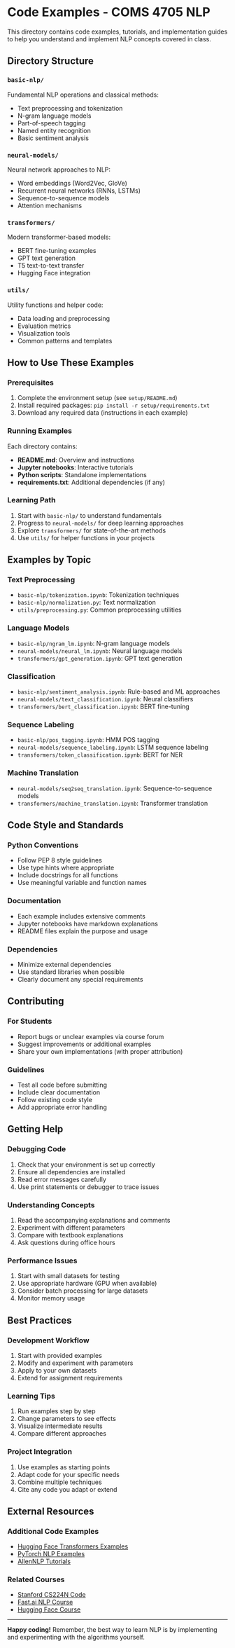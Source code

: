 # Code Examples - COMS 4705 NLP

This directory contains code examples, tutorials, and implementation guides to help you understand and implement NLP concepts covered in class.

## Directory Structure

### `basic-nlp/`
Fundamental NLP operations and classical methods:
- Text preprocessing and tokenization
- N-gram language models  
- Part-of-speech tagging
- Named entity recognition
- Basic sentiment analysis

### `neural-models/`
Neural network approaches to NLP:
- Word embeddings (Word2Vec, GloVe)
- Recurrent neural networks (RNNs, LSTMs)
- Sequence-to-sequence models
- Attention mechanisms

### `transformers/`
Modern transformer-based models:
- BERT fine-tuning examples
- GPT text generation
- T5 text-to-text transfer
- Hugging Face integration

### `utils/`
Utility functions and helper code:
- Data loading and preprocessing
- Evaluation metrics
- Visualization tools
- Common patterns and templates

## How to Use These Examples

### Prerequisites
1. Complete the environment setup (see `setup/README.md`)
2. Install required packages: `pip install -r setup/requirements.txt`
3. Download any required data (instructions in each example)

### Running Examples
Each directory contains:
- **README.md**: Overview and instructions
- **Jupyter notebooks**: Interactive tutorials
- **Python scripts**: Standalone implementations
- **requirements.txt**: Additional dependencies (if any)

### Learning Path
1. Start with `basic-nlp/` to understand fundamentals
2. Progress to `neural-models/` for deep learning approaches
3. Explore `transformers/` for state-of-the-art methods
4. Use `utils/` for helper functions in your projects

## Examples by Topic

### Text Preprocessing
- `basic-nlp/tokenization.ipynb`: Tokenization techniques
- `basic-nlp/normalization.py`: Text normalization
- `utils/preprocessing.py`: Common preprocessing utilities

### Language Models
- `basic-nlp/ngram_lm.ipynb`: N-gram language models
- `neural-models/neural_lm.ipynb`: Neural language models
- `transformers/gpt_generation.ipynb`: GPT text generation

### Classification
- `basic-nlp/sentiment_analysis.ipynb`: Rule-based and ML approaches
- `neural-models/text_classification.ipynb`: Neural classifiers
- `transformers/bert_classification.ipynb`: BERT fine-tuning

### Sequence Labeling
- `basic-nlp/pos_tagging.ipynb`: HMM POS tagging
- `neural-models/sequence_labeling.ipynb`: LSTM sequence labeling
- `transformers/token_classification.ipynb`: BERT for NER

### Machine Translation
- `neural-models/seq2seq_translation.ipynb`: Sequence-to-sequence models
- `transformers/machine_translation.ipynb`: Transformer translation

## Code Style and Standards

### Python Conventions
- Follow PEP 8 style guidelines
- Use type hints where appropriate
- Include docstrings for all functions
- Use meaningful variable and function names

### Documentation
- Each example includes extensive comments
- Jupyter notebooks have markdown explanations
- README files explain the purpose and usage

### Dependencies
- Minimize external dependencies
- Use standard libraries when possible
- Clearly document any special requirements

## Contributing

### For Students
- Report bugs or unclear examples via course forum
- Suggest improvements or additional examples
- Share your own implementations (with proper attribution)

### Guidelines
- Test all code before submitting
- Include clear documentation
- Follow existing code style
- Add appropriate error handling

## Getting Help

### Debugging Code
1. Check that your environment is set up correctly
2. Ensure all dependencies are installed
3. Read error messages carefully
4. Use print statements or debugger to trace issues

### Understanding Concepts
1. Read the accompanying explanations and comments
2. Experiment with different parameters
3. Compare with textbook explanations
4. Ask questions during office hours

### Performance Issues
1. Start with small datasets for testing
2. Use appropriate hardware (GPU when available)
3. Consider batch processing for large datasets
4. Monitor memory usage

## Best Practices

### Development Workflow
1. Start with provided examples
2. Modify and experiment with parameters
3. Apply to your own datasets
4. Extend for assignment requirements

### Learning Tips
1. Run examples step by step
2. Change parameters to see effects
3. Visualize intermediate results
4. Compare different approaches

### Project Integration
1. Use examples as starting points
2. Adapt code for your specific needs
3. Combine multiple techniques
4. Cite any code you adapt or extend

## External Resources

### Additional Code Examples
- [Hugging Face Transformers Examples](https://github.com/huggingface/transformers/tree/main/examples)
- [PyTorch NLP Examples](https://github.com/pytorch/examples/tree/main/nlp)
- [AllenNLP Tutorials](https://github.com/allenai/allennlp/tree/main/tutorials)

### Related Courses
- [Stanford CS224N Code](https://github.com/stanfordnlp/cs224n-winter-2023)
- [Fast.ai NLP Course](https://github.com/fastai/course-nlp)
- [Hugging Face Course](https://github.com/huggingface/course)

---

**Happy coding!** Remember, the best way to learn NLP is by implementing and experimenting with the algorithms yourself.
